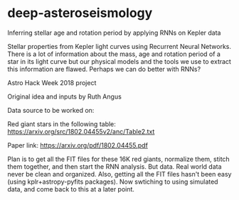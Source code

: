 # deep-asteroseismology
Inferring stellar age and rotation period by applying RNNs on Kepler data

Stellar properties from Kepler light curves using Recurrent Neural Networks. There is a lot of information about the mass, age and rotation period of a star in its light curve but our physical models and the tools we use to extract this information are flawed. Perhaps we can do better with RNNs?

Astro Hack Week 2018 project

Original idea and inputs by Ruth Angus

Data source to be worked on:

Red giant stars in the following table:
https://arxiv.org/src/1802.04455v2/anc/Table2.txt

Paper link:
https://arxiv.org/pdf/1802.04455.pdf


Plan is to get all the FIT files for these 16K red giants, normalize them, stitch them together, and then start the RNN analysis. But data. Real world data never be clean and organized. Also, getting all the FIT files hasn't been easy (using kplr+astropy-pyfits packages). Now swtiching to using simulated data, and come back to this at a later point.
